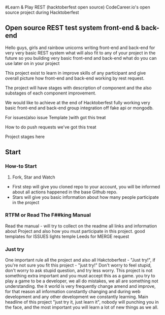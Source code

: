 #Learn & Play REST (hacktoberfest open source)
CodeCareer.io's open source project during Hacktoberfest

## Open source REST test system front-end & back-end
Hello guys, girls and rainbow unicorns writing front-end and back-end for very very basic REST system what will also fit to any of your project in the future so you building very basic front-end and back-end what do you can use later on in your project

This project exist to learn in improve skills of any participant and give overall picture how front-end and back-end working by rest request.

The project will have stages with description of component and the also substages of each component improvement.

We would like to achieve at the end of Hacktoberfest fully working very basic front-end and back-end group integration off fake api or mongodb.

For issues(also issue Template )with got this treat

How to do push requests we've got this treat

Project stages here
## Start

### How-to Start
1. Fork, Star and Watch
- First step will give you cloned repo to your account,  you will be informed about  all actions  happened  in the  base Github repo.
- Stars will give you basic information about how many people participate in the project

### RTFM or Read The F##king Manual
Read the manual -  will try to collect on the readme all links and information about Project and also how you must participate in this project.  good templates for ISSUES lights temple Leeds  for MERGE request
### Just try
One important rule all the project and also all Hakctoberfest - "Just try!",  if you're not sure you fit this project - "just try!"  Don't worry to feel stupid, don't worry to ask stupid question,  and try less worry. This project is not something extra important and you must accept this as a game.  you try to play a game to be a developer,  we all do mistakes,  we all are something not understanding.  the it world is very frequently  change  amend and improve, for that reason all information constantly changing and during web development and any other development we constantly learning. Main headline of this project "just try it, just learn it",  nobody will punching you in the face, and the most important you will learn a lot of new things as we all.
